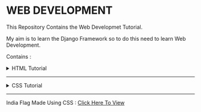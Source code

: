 # WEB DEVELOPMENT

This Repository Contains the Web Developmet Tutorial. 

My aim is to learn the Django Framework so to do this need to learn Web Development.

Contains :
<details>
    <summary>HTML Tutorial</summary>
    <a href="https://prathameshdhande22.github.io/Web-Development-Tutorial/HTML/">Click Here</a> <br/>
    To see the Hosted Tutorial
    </details> 

---

<details>
    <summary>CSS Tutorial</summary>
    <a href="https://prathameshdhande22.github.io/Web-Development-Tutorial/CSS/">Click Here</a> <br/>
    To see the Hosted Tutorial
    </details>

---

India Flag Made Using CSS : [Click Here To View](https://prathameshdhande22.github.io/Web-Development-Tutorial/CSS/IndiaFlag)